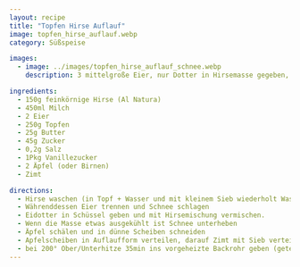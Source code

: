 ```yaml
---
layout: recipe
title: "Topfen Hirse Auflauf"
image: topfen_hirse_auflauf.webp
category: Süßspeise

images:
  - image: ../images/topfen_hirse_auflauf_schnee.webp
    description: 3 mittelgroße Eier, nur Dotter in Hirsemasse gegeben, Eiklar 10min vor Ende der Backzeit mit 20g Staubzucker aufgeschlagen, Form aus Backrohr genommen, Schnee darauf verteilt und die restlichen 5-8min mit dem Schnee fertig backen. War auch super

ingredients:
  - 150g feinkörnige Hirse (Al Natura)
  - 450ml Milch
  - 2 Eier
  - 250g Topfen
  - 25g Butter
  - 45g Zucker
  - 0,2g Salz
  - 1Pkg Vanillezucker
  - 2 Äpfel (oder Birnen)
  - Zimt

directions:
  - Hirse waschen (in Topf + Wasser und mit kleinem Sieb wiederholt Wasser absieben) und mit Milch bei Stufe 8 aufkochen und wenn sie kocht auf Stufe 3 zurückdrehen, zudecken und 10min köcheln lassen. Danach 10min ohne Deckel stehen lassen, anschließend in Schüssel von Küchenmaschine putzen und evtl nochmal kurz ausdampfen lassen. Danach mit Topfen, Butter, Zucker, Vanillezucker in Küchenmaschine vermischen.
  - Währenddessen Eier trennen und Schnee schlagen
  - Eidotter in Schüssel geben und mit Hirsemischung vermischen.
  - Wenn die Masse etwas ausgekühlt ist Schnee unterheben
  - Äpfel schälen und in dünne Scheiben schneiden
  - Apfelscheiben in Auflaufform verteilen, darauf Zimt mit Sieb verteilen, darauf Hirsegemisch verteilen
  - bei 200° Ober/Unterhitze 35min ins vorgeheizte Backrohr geben (getestet 180 Heißluft war zu resch, 170 war Dagmar zu saftig innen)
---
```

